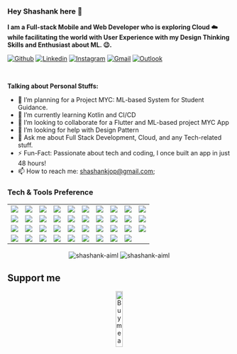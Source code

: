 <!-- Your title -->
### Hey Shashank here 👋


**I am a Full-stack Mobile and Web Developer who is exploring Cloud ☁️ while facilitating the world with User Experience with my Design Thinking Skills and Enthusiast about ML. 😉.**

<!-- Your badges
You can use the website to generate badges: https://shields.io/
-->

[![Github](https://img.shields.io/badge/-Github-000?style=flat&logo=Github&logoColor=white)](https://github.com/shashank-aiml)
[![Linkedin](https://img.shields.io/badge/-LinkedIn-blue?style=flat&logo=Linkedin&logoColor=white)](https://www.linkedin.com/in/02shashank-srivastava/)
[![Instagram](https://img.shields.io/badge/-Instagram-c13584?style=flat&labelColor=c13584&logo=instagram&logoColor=white)](https://www.instagram.com/__shashank_srivastava__/)
[![Gmail](https://img.shields.io/badge/-Gmail-c14438?style=flat&logo=Gmail&logoColor=white)](shashankjop@gmail.com)
[![Outlook](https://img.shields.io/badge/-Outlook-0078D4?style=flat&logo=Microsoft-Outlook&logoColor=white)](shashankjop@gmail.com)

&nbsp;

<!-- Talking about you -->
**Talking about Personal Stuffs:**

<!-- Any image aligned to the right. Beware the width -->

- 🔭 I’m planning for a Project MYC: ML-based System for Student Guidance.
- 🌱 I’m currently learning Kotlin and CI/CD
- 👯 I’m looking to collaborate for a Flutter and ML-based project MYC App
- 🤔 I’m looking for help with Design Pattern 
- 💬 Ask me about Full Stack Development, Cloud, and any Tech-related stuff.
- ⚡️ Fun-Fact: Passionate about tech and coding, I once built an app in just 48 hours!
- 📫 How to reach me: shashankjop@gmail.com;

### Tech & Tools Preference

<table>
  <tr>
    <td><img src="https://img.shields.io/badge/-Android-3DDC84?style=flat&logo=android&logoColor=white"></td>
    <td><img src="https://img.shields.io/badge/-Arduino-00979D?style=flat&logo=arduino&logoColor=white"></td>
    <td><img src="https://img.shields.io/badge/-AWS-232F3E?style=flat&logo=amazonaws&logoColor=white"></td>
    <td><img src="https://img.shields.io/badge/-Blender-F5792A?style=flat&logo=blender&logoColor=white"></td>
    <td><img src="https://img.shields.io/badge/-C-00599C?style=flat&logo=c&logoColor=white"></td>
    <td><img src="https://img.shields.io/badge/-C%2B%2B-00599C?style=flat&logo=c%2B%2B&logoColor=white"></td>
    <td><img src="https://img.shields.io/badge/-C%23-239120?style=flat&logo=csharp&logoColor=white"></td>
    <td><img src="https://img.shields.io/badge/-CSS3-1572B6?style=flat&logo=css3&logoColor=white"></td>
    <td><img src="https://img.shields.io/badge/-Dart-00BFFF?style=flat&logo=dart&logoColor=white"></td>
    <td><img src="https://img.shields.io/badge/-Docker-2496ED?style=flat&logo=docker&logoColor=white"></td>
  </tr>
  <tr>
    <td><img src="https://img.shields.io/badge/-Figma-F24E1E?style=flat&logo=figma&logoColor=white"></td>
    <td><img src="https://img.shields.io/badge/-Firebase-FFA611?style=flat&logo=firebase&logoColor=white"></td>
    <td><img src="https://img.shields.io/badge/-Flask-000000?style=flat&logo=flask&logoColor=white"></td>
    <td><img src="https://img.shields.io/badge/-Flutter-02569B?style=flat&logo=flutter&logoColor=white"></td>
    <td><img src="https://img.shields.io/badge/-Google%20Cloud%20Platform-4285F4?style=flat&logo=googlecloud&logoColor=white"></td>
    <td><img src="https://img.shields.io/badge/-Git-F1502F?style=flat&logo=git&logoColor=white"></td>
    <td><img src="https://img.shields.io/badge/-HTML5-E34F26?style=flat&logo=html5&logoColor=white"></td>
    <td><img src="https://img.shields.io/badge/-Java-F89820?style=flat&logo=java&logoColor=white"></td>
    <td><img src="https://img.shields.io/badge/-JavaScript-EAD41C?style=flat&logo=javascript&logoColor=black"></td>
    <td><img src="https://img.shields.io/badge/-Kotlin-0095D5?style=flat&logo=kotlin&logoColor=white"></td>
  </tr>
  <tr>
    <td><img src="https://img.shields.io/badge/-Kubernetes-326CE5?style=flat&logo=kubernetes&logoColor=white"></td>
    <td><img src="https://img.shields.io/badge/-Laravel-EF3E30?style=flat&logo=laravel&logoColor=white"></td>
    <td><img src="https://img.shields.io/badge/-MongoDB-4DB33D?style=flat&logo=mongodb&logoColor=white"></td>
    <td><img src="https://img.shields.io/badge/-Microsoft%20SQL%20Server-CC2927?style=flat&logo=microsoftsqlserver&logoColor=white"></td>
    <td><img src="https://img.shields.io/badge/-MySQL-F29111?style=flat&logo=mysql&logoColor=white"></td>
    <td><img src="https://img.shields.io/badge/-Node.js-3C873A?style=flat&logo=node.js&logoColor=white"></td>
    <td><img src="https://img.shields.io/badge/-OpenCV-5C3EE8?style=flat&logo=opencv&logoColor=white"></td>
    <td><img src="https://img.shields.io/badge/-Oracle-F80000?style=flat&logo=oracle&logoColor=white"></td>
    <td><img src="https://img.shields.io/badge/-Pandas-150458?style=flat&logo=pandas&logoColor=white"></td>
    <td><img src="https://img.shields.io/badge/-PHP-777BB4?style=flat&logo=php&logoColor=white"></td>
  </tr>
  <tr>
    <td><img src="https://img.shields.io/badge/-Postman-FF6C37?style=flat&logo=postman&logoColor=white"></td>
    <td><img src="https://img.shields.io/badge/-Python-3776AB?style=flat&logo=python&logoColor=white"></td>
    <td><img src="https://img.shields.io/badge/-PyTorch-EF553B?style=flat&logo=pytorch&logoColor=white"></td>
    <td><img src="https://img.shields.io/badge/-React-61DAFB?style=flat&logo=react&logoColor=white"></td>
    <td><img src="https://img.shields.io/badge/-React%20Native-61DAFB?style=flat&logo=react&logoColor=white"></td>
    <td><img src="https://img.shields.io/badge/-Seaborn-9B1B30?style=flat&logo=seaborn&logoColor=white"></td>
    <td><img src="https://img.shields.io/badge/-TensorFlow-FF6F20?style=flat&logo=tensorflow&logoColor=white"></td>
    <td><img src="https://img.shields.io/badge/-Unity-100000?style=flat&logo=unity&logoColor=white"></td>
    <td><img src="https://img.shields.io/badge/-Vue.js-4FC08D?style=flat&logo=vue.js&logoColor=white"></td>
  </tr>
</table>


<!-- Your hits or visitors
site: http://hits.dwyl.com or https://visitor-badge.glitch.me
Both apis are in trouble due to the number of requests, if you know any other to register visitors, great
-->
<p align="center">
  <img align="center" src="https://github-readme-stats.vercel.app/api?username=shashank-aiml&show_icons=true&locale=en" alt="shashank-aiml" />
  <img align="center" src="https://github-readme-streak-stats.herokuapp.com/?user=shashank-aiml&" alt="shashank-aiml" />
</p>



## Support me
<!-- Your support, if you have it 
I created these images, feel free to use them.
-->
<p align="center">
  <a href="https://buymeacoffee.com/shashank02" target="_blank">
      <img width="18%" alt="Buy me a coffee" src="https://raw.githubusercontent.com/onimur/.github/master/.resources/support-buy-coffee.png"/>
  </a>
</p>
